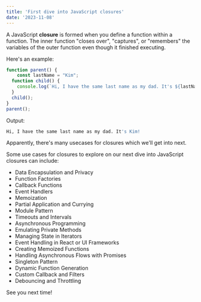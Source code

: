 ```yaml
---
title: 'First dive into JavaScript closures'
date: '2023-11-08'
---
```


A JavaScript **closure** is formed when you define a function within a function. The inner function "closes over", "captures", or "remembers" the variables of the outer function even though it finished executing.

Here's an example:
```javascript
function parent() {
	const lastName = "Kim";
  function child() {
  	console.log(`Hi, I have the same last name as my dad. It's ${lastName}!`);
  }
  child();
}
parent();
```
Output:
```bash
Hi, I have the same last name as my dad. It's Kim!
```

Apparently, there's many usecases for closures which we'll get into next.

Some use cases for closures to explore on our next dive into JavaScript closures can include:

- Data Encapsulation and Privacy
- Function Factories
- Callback Functions
- Event Handlers
- Memoization
- Partial Application and Currying
- Module Pattern
- Timeouts and Intervals
- Asynchronous Programming
- Emulating Private Methods
- Managing State in Iterators
- Event Handling in React or UI Frameworks
- Creating Memoized Functions
- Handling Asynchronous Flows with Promises
- Singleton Pattern
- Dynamic Function Generation
- Custom Callback and Filters
- Debouncing and Throttling

See you next time!